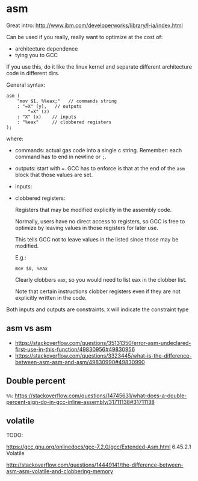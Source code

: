# asm

Great intro: http://www.ibm.com/developerworks/library/l-ia/index.html

Can be used if you really, really want to optimize at the cost of:

- architecture dependence
- tying you to GCC

If you use this, do it like the linux kernel and separate different architecture code in different dirs.

General syntax:

    asm (
        "mov $1, %%eax;"   // commands string
        : "=X" (y),   // outputs
            "=X" (z)
        : "X" (x)    // inputs
        : "%eax"     // clobbered registers
    );

where:

-   commands: actual gas code into a single c string. Remember: each command has to end in newline or `;`.

-   outputs: start with `=`. GCC has to enforce is that at the end of the `asm` block that those values are set.

-   inputs:

-   clobbered registers:

    Registers that may be modified explicitly in the assembly code.

    Normally, users have no direct access to registers, so GCC is free to optimize by leaving values in those registers for later use.

    This tells GCC not to leave values in the listed since those may be modified.

    E.g.:

        mov $0, %eax

    Clearly clobbers `eax`, so you would need to list eax in the clobber list.

    Note that certain instructions clobber registers even if they are not explicitly written in the code.

Both inputs and outputs are constraints. `X` will indicate the constraint type

## __asm__ vs asm

- <https://stackoverflow.com/questions/35131350/error-asm-undeclared-first-use-in-this-function/49830956#49830956>
- <https://stackoverflow.com/questions/3323445/what-is-the-difference-between-asm-asm-and-asm/49830990#49830990>

## Double percent

`%%`: <https://stackoverflow.com/questions/14745631/what-does-a-double-percent-sign-do-in-gcc-inline-assembly/31711138#31711138>

## volatile

TODO:

<https://gcc.gnu.org/onlinedocs/gcc-7.2.0/gcc/Extended-Asm.html> 6.45.2.1 Volatile

<http://stackoverflow.com/questions/14449141/the-difference-between-asm-asm-volatile-and-clobbering-memory>
